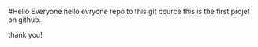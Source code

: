 #Hello Everyone
hello evryone repo to this git cource
this is the first projet on github.

thank you!
